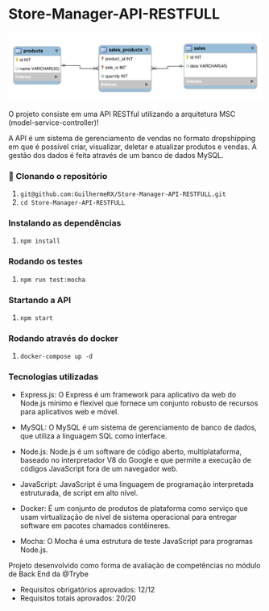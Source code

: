 # Store-Manager-API-RESTFULL

<img src='./public/erStoreManager.png'>

O projeto consiste em uma API RESTful utilizando a arquitetura MSC (model-service-controller)!

A API é um sistema de gerenciamento de vendas no formato dropshipping em que é possível criar, visualizar, deletar e atualizar produtos e vendas. 
A gestão dos dados é feita através de um banco de dados MySQL.

### :rocket: Clonando o repositório
1. ``git@github.com:GuilhermeRX/Store-Manager-API-RESTFULL.git``
2. ``cd Store-Manager-API-RESTFULL``

### Instalando as  dependências
1. ``npm install``

### Rodando os testes
1. ``npm run test:mocha``


### Startando a API
1. ``npm start``

### Rodando através do docker
1. ``docker-compose up -d``

### Tecnologias utilizadas

- Express.js: O Express é um framework para aplicativo da web do Node.js mínimo e flexível que fornece um conjunto robusto de recursos para aplicativos web e móvel.

- MySQL: O MySQL é um sistema de gerenciamento de banco de dados, que utiliza a linguagem SQL como interface.

- Node.js: Node.js é um software de código aberto, multiplataforma, baseado no interpretador V8 do Google e que permite a execução de códigos JavaScript fora de um navegador web.

- JavaScript: JavaScript é uma linguagem de programação interpretada estruturada, de script em alto nível.

- Docker: É um conjunto de produtos de plataforma como serviço que usam virtualização de nível de sistema operacional para entregar software em pacotes chamados contêineres.

- Mocha: O Mocha é uma estrutura de teste JavaScript para programas Node.js.

Projeto desenvolvido como forma de avaliação de competências no módulo de Back End da @Trybe
- Requisitos obrigatórios aprovados: 12/12
- Requisitos totais aprovados: 20/20
